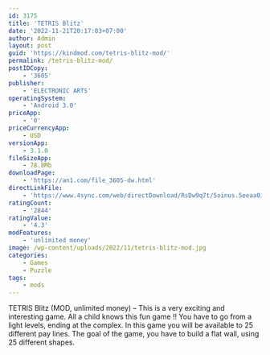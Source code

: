 ```yaml
---
id: 3175
title: 'TETRIS Blitz'
date: '2022-11-21T20:17:03+07:00'
author: Admin
layout: post
guid: 'https://kindmod.com/tetris-blitz-mod/'
permalink: /tetris-blitz-mod/
postIDCopy:
    - '3605'
publisher:
    - 'ELECTRONIC ARTS'
operatingSystem:
    - 'Android 3.0'
priceApp:
    - '0'
priceCurrencyApp:
    - USD
versionApp:
    - 3.1.0
fileSizeApp:
    - 78.8Mb
downloadPage:
    - 'https://an1.com/file_3605-dw.html'
directLinkFile:
    - 'https://www.4sync.com/web/directDownload/RsDw9q7t/5oinus.5eeaa01c63e0fb9813b26050ebd31d59'
ratingCount:
    - '2844'
ratingValue:
    - '4.3'
modFeatures:
    - 'unlimited money'
image: /wp-content/uploads/2022/11/tetris-blitz-mod.jpg
categories:
    - Games
    - Puzzle
tags:
    - mods
---
```


TETRIS Blitz (MOD, unlimited money) – This is a very exciting and interesting game. All a child knows this fun game !! You have to go from a light levels, ending at the complex. In this game you will be available to 25 different pay lines. The goal of the game, you have to build a flat wall, using 25 different shapes.